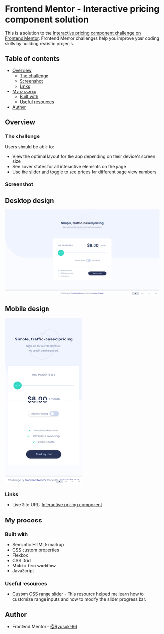 # Frontend Mentor - Interactive pricing component solution

This is a solution to the [Interactive pricing component challenge on Frontend Mentor](https://www.frontendmentor.io/challenges/interactive-pricing-component-t0m8PIyY8). Frontend Mentor challenges help you improve your coding skills by building realistic projects. 

## Table of contents

- [Overview](#overview)
  - [The challenge](#the-challenge)
  - [Screenshot](#screenshot)
  - [Links](#links)
- [My process](#my-process)
  - [Built with](#built-with)
  - [Useful resources](#useful-resources)
- [Author](#author)

## Overview

### The challenge

Users should be able to:

- View the optimal layout for the app depending on their device's screen size
- See hover states for all interactive elements on the page
- Use the slider and toggle to see prices for different page view numbers

### Screenshot

## Desktop design

![](./screenshots/desktop-design.png)

## Mobile design

<p float="left">
  <img src="./screenshots/mobile-design-1.png" width="50%" />
  <img src="./screenshots/mobile-design-2.png" width="50%" />
</p>

### Links

- Live Site URL: [Interactive pricing component](https://ryusuke66.github.io/interactive-pricing-component)

## My process

### Built with

- Semantic HTML5 markup
- CSS custom properties
- Flexbox
- CSS Grid
- Mobile-first workflow
- JavaScript

### Useful resources

- [Custom CSS range slider](https://blog.logrocket.com/creating-custom-css-range-slider-javascript-upgrades/) - This resource helped me learn how to customize range inputs and how to modify the slider progress bar.

## Author

- Frontend Mentor - [@Ryusuke66](https://www.frontendmentor.io/profile/Ryusuke66)

